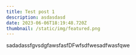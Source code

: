 ```yaml
---
title: Test post 1
description: asdasdasd
date: 2023-06-06T18:19:48.720Z
thumbnail: /static/img/featured.png
---
```

s﻿adadassfgvsdgfawsfasfDFwfsdfwesadfwasfqwe
